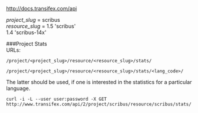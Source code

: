 http://docs.transifex.com/api

*project_slug* = scribus  
*resource_slug* = 1.5 'scribus'  
                  1.4 'scribus-14x'

###Project Stats  
URLs:

    /project/<project_slug>/resource/<resource_slug>/stats/

    /project/<project_slug>/resource/<resource_slug>/stats/<lang_code>/

The latter should be used, if one is interested in the statistics for a particular language.

``curl -i -L --user user:password -X GET http://www.transifex.com/api/2/project/scribus/resource/scribus/stats/``
